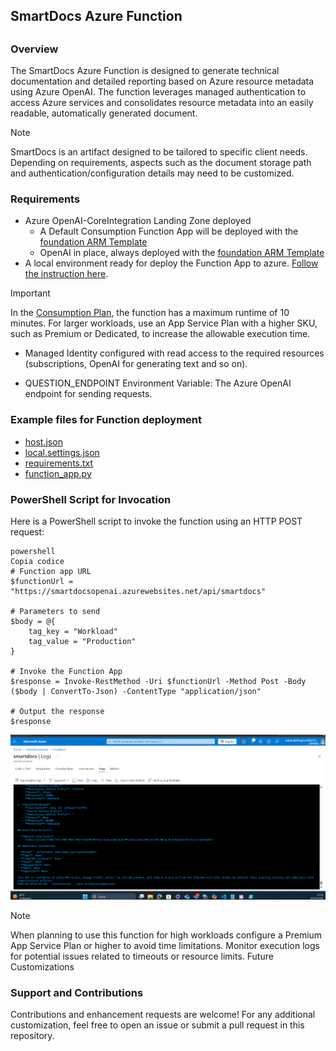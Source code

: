 <h2>SmartDocs Azure Function<h2>

<h3>Overview</h3>
The SmartDocs Azure Function is designed to generate technical documentation and detailed reporting based on Azure resource metadata using Azure OpenAI. The function leverages managed authentication to access Azure services and consolidates resource metadata into an easily readable, automatically generated document.


> [!NOTE]
> SmartDocs is an artifact designed to be tailored to specific client needs. Depending on requirements, aspects such as the document storage path and authentication/configuration details may need to be customized.


<h3>Requirements</h3>

- Azure OpenAI-CoreIntegration Landing Zone deployed
    - A Default Consumption Function App will be deployed with the [foundation ARM Template](../OpenAI-CoreIntegrationLZ/README.md)
    - OpenAI in place, always deployed with the [foundation ARM Template](../OpenAI-CoreIntegrationLZ/README.md)
- A local environment ready for deploy the Function App to azure. [Follow the instruction here](https://learn.microsoft.com/en-us/azure/azure-functions/create-first-function-vs-code-python).


> [!IMPORTANT]
> In the [Consumption Plan](https://learn.microsoft.com/en-us/azure/azure-functions/consumption-plan), the function has a maximum runtime of 10 minutes. For larger workloads, use an App Service Plan with a higher SKU, such as Premium or Dedicated, to increase the allowable execution time.
 
 
- Managed Identity configured with read access to the required resources (subscriptions, OpenAI for generating text and so on).

- QUESTION_ENDPOINT Environment Variable: The Azure OpenAI endpoint for sending requests.

<h3>Example files for Function deployment</h3>

- [host.json](host.json)
- [local.settings.json](./local.settings.json)
- [requirements.txt](./requirements.txt)
- [function_app.py](./function_app.py)

<h3>PowerShell Script for Invocation</h3>
Here is a PowerShell script to invoke the function using an HTTP POST request:



```
powershell
Copia codice
# Function app URL
$functionUrl = "https://smartdocsopenai.azurewebsites.net/api/smartdocs"

# Parameters to send
$body = @{
    tag_key = "Workload"
    tag_value = "Production"
}

# Invoke the Function App
$response = Invoke-RestMethod -Uri $functionUrl -Method Post -Body ($body | ConvertTo-Json) -ContentType "application/json"

# Output the response
$response
```


![Azure Execution](../FunctionAppSmartDocs/images/immagine.png)

> [!NOTE]
> When planning to use this function for high workloads configure a Premium App Service Plan or higher to avoid time limitations.
Monitor execution logs for potential issues related to timeouts or resource limits.
Future Customizations


<h3>Support and Contributions</h3>
Contributions and enhancement requests are welcome! For any additional customization, feel free to open an issue or submit a pull request in this repository.

